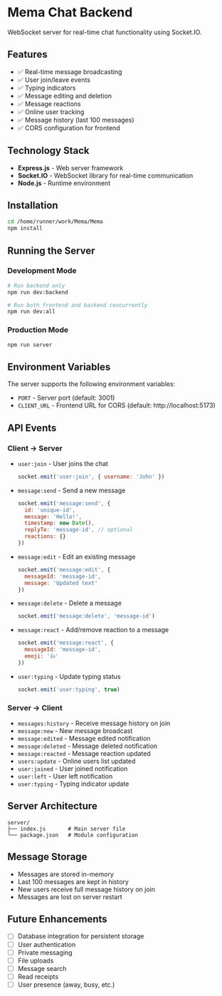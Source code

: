 # Mema Chat Backend

WebSocket server for real-time chat functionality using Socket.IO.

## Features

- ✅ Real-time message broadcasting
- ✅ User join/leave events
- ✅ Typing indicators
- ✅ Message editing and deletion
- ✅ Message reactions
- ✅ Online user tracking
- ✅ Message history (last 100 messages)
- ✅ CORS configuration for frontend

## Technology Stack

- **Express.js** - Web server framework
- **Socket.IO** - WebSocket library for real-time communication
- **Node.js** - Runtime environment

## Installation

```bash
cd /home/runner/work/Mema/Mema
npm install
```

## Running the Server

### Development Mode

```bash
# Run backend only
npm run dev:backend

# Run both frontend and backend concurrently
npm run dev:all
```

### Production Mode

```bash
npm run server
```

## Environment Variables

The server supports the following environment variables:

- `PORT` - Server port (default: 3001)
- `CLIENT_URL` - Frontend URL for CORS (default: http://localhost:5173)

## API Events

### Client → Server

- `user:join` - User joins the chat
  ```js
  socket.emit('user:join', { username: 'John' })
  ```

- `message:send` - Send a new message
  ```js
  socket.emit('message:send', {
    id: 'unique-id',
    message: 'Hello!',
    timestamp: new Date(),
    replyTo: 'message-id', // optional
    reactions: {}
  })
  ```

- `message:edit` - Edit an existing message
  ```js
  socket.emit('message:edit', {
    messageId: 'message-id',
    message: 'Updated text'
  })
  ```

- `message:delete` - Delete a message
  ```js
  socket.emit('message:delete', 'message-id')
  ```

- `message:react` - Add/remove reaction to a message
  ```js
  socket.emit('message:react', {
    messageId: 'message-id',
    emoji: '👍'
  })
  ```

- `user:typing` - Update typing status
  ```js
  socket.emit('user:typing', true)
  ```

### Server → Client

- `messages:history` - Receive message history on join
- `message:new` - New message broadcast
- `message:edited` - Message edited notification
- `message:deleted` - Message deleted notification
- `message:reacted` - Message reaction updated
- `users:update` - Online users list updated
- `user:joined` - User joined notification
- `user:left` - User left notification
- `user:typing` - Typing indicator update

## Server Architecture

```
server/
├── index.js       # Main server file
└── package.json   # Module configuration
```

## Message Storage

- Messages are stored in-memory
- Last 100 messages are kept in history
- New users receive full message history on join
- Messages are lost on server restart

## Future Enhancements

- [ ] Database integration for persistent storage
- [ ] User authentication
- [ ] Private messaging
- [ ] File uploads
- [ ] Message search
- [ ] Read receipts
- [ ] User presence (away, busy, etc.)
